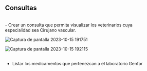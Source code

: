 ## Consultas
<br>
- Crear un consulta que permita visualizar los veterinarios cuya especialidad sea Cirujano vascular.

  ![Captura de pantalla 2023-10-15 191751](https://github.com/julianlpz69/VeterinariaCampus/assets/131847060/7c39a3b1-4b4d-4b80-8c85-0edf3cc3f909)

![Captura de pantalla 2023-10-15 192115](https://github.com/julianlpz69/VeterinariaCampus/assets/131847060/5789ef66-2349-4944-af89-a467056571df)
<br><br>


- Listar los medicamentos que pertenezcan a el laboratorio Genfar



